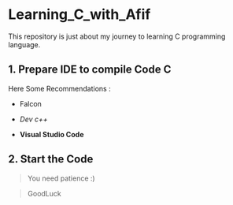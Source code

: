 # Learning_C_with_Afif
This repository is just about my journey to learning C programming language.

## 1. Prepare IDE to compile Code C
Here Some Recommendations :

- Falcon

- *Dev c++*

- **Visual Studio Code**


## 2. Start the Code 
> You need patience :)

> GoodLuck
